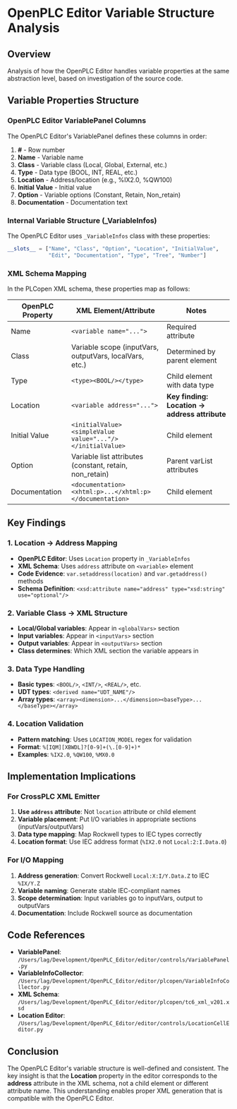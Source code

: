 # OpenPLC Editor Variable Structure Analysis

## Overview
Analysis of how the OpenPLC Editor handles variable properties at the same abstraction level, based on investigation of the source code.

## Variable Properties Structure

### OpenPLC Editor VariablePanel Columns
The OpenPLC Editor's VariablePanel defines these columns in order:

1. **#** - Row number
2. **Name** - Variable name
3. **Class** - Variable class (Local, Global, External, etc.)
4. **Type** - Data type (BOOL, INT, REAL, etc.)
5. **Location** - Address/location (e.g., %IX2.0, %QW100)
6. **Initial Value** - Initial value
7. **Option** - Variable options (Constant, Retain, Non_retain)
8. **Documentation** - Documentation text

### Internal Variable Structure (_VariableInfos)
The OpenPLC Editor uses `_VariableInfos` class with these properties:

```python
__slots__ = ["Name", "Class", "Option", "Location", "InitialValue",
             "Edit", "Documentation", "Type", "Tree", "Number"]
```

### XML Schema Mapping
In the PLCopen XML schema, these properties map as follows:

| OpenPLC Property | XML Element/Attribute | Notes |
|----------------|----------------------|-------|
| Name | `<variable name="...">` | Required attribute |
| Class | Variable scope (inputVars, outputVars, localVars, etc.) | Determined by parent element |
| Type | `<type><BOOL/></type>` | Child element with data type |
| Location | `<variable address="...">` | **Key finding: Location → address attribute** |
| Initial Value | `<initialValue><simpleValue value="..."/></initialValue>` | Child element |
| Option | Variable list attributes (constant, retain, non_retain) | Parent varList attributes |
| Documentation | `<documentation><xhtml:p>...</xhtml:p></documentation>` | Child element |

## Key Findings

### 1. Location → Address Mapping
- **OpenPLC Editor**: Uses `Location` property in `_VariableInfos`
- **XML Schema**: Uses `address` attribute on `<variable>` element
- **Code Evidence**: `var.setaddress(location)` and `var.getaddress()` methods
- **Schema Definition**: `<xsd:attribute name="address" type="xsd:string" use="optional"/>`

### 2. Variable Class → XML Structure
- **Local/Global variables**: Appear in `<globalVars>` section
- **Input variables**: Appear in `<inputVars>` section  
- **Output variables**: Appear in `<outputVars>` section
- **Class determines**: Which XML section the variable appears in

### 3. Data Type Handling
- **Basic types**: `<BOOL/>`, `<INT/>`, `<REAL/>`, etc.
- **UDT types**: `<derived name="UDT_NAME"/>`
- **Array types**: `<array><dimension>...</dimension><baseType>...</baseType></array>`

### 4. Location Validation
- **Pattern matching**: Uses `LOCATION_MODEL` regex for validation
- **Format**: `%[IQM][XBWDL]?[0-9]+(\.[0-9]+)*`
- **Examples**: `%IX2.0`, `%QW100`, `%MX0.0`

## Implementation Implications

### For CrossPLC XML Emitter
1. **Use `address` attribute**: Not `location` attribute or child element
2. **Variable placement**: Put I/O variables in appropriate sections (inputVars/outputVars)
3. **Data type mapping**: Map Rockwell types to IEC types correctly
4. **Location format**: Use IEC address format (`%IX2.0` not `Local:2:I.Data.0`)

### For I/O Mapping
1. **Address generation**: Convert Rockwell `Local:X:I/Y.Data.Z` to IEC `%IX/Y.Z`
2. **Variable naming**: Generate stable IEC-compliant names
3. **Scope determination**: Input variables go to inputVars, output to outputVars
4. **Documentation**: Include Rockwell source as documentation

## Code References
- **VariablePanel**: `/Users/lag/Development/OpenPLC_Editor/editor/controls/VariablePanel.py`
- **VariableInfoCollector**: `/Users/lag/Development/OpenPLC_Editor/editor/plcopen/VariableInfoCollector.py`
- **XML Schema**: `/Users/lag/Development/OpenPLC_Editor/editor/plcopen/tc6_xml_v201.xsd`
- **Location Editor**: `/Users/lag/Development/OpenPLC_Editor/editor/controls/LocationCellEditor.py`

## Conclusion
The OpenPLC Editor's variable structure is well-defined and consistent. The key insight is that the **Location** property in the editor corresponds to the **address** attribute in the XML schema, not a child element or different attribute name. This understanding enables proper XML generation that is compatible with the OpenPLC Editor.
